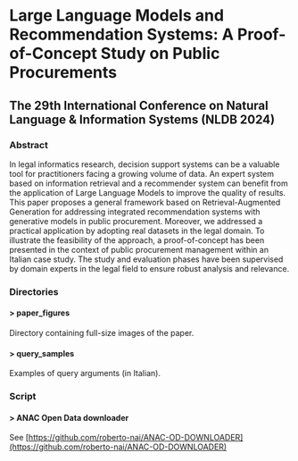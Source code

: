 # Large Language Models and Recommendation Systems: A Proof-of-Concept Study on Public Procurements  
## The 29th International Conference on Natural Language &amp; Information Systems (NLDB 2024)  
### Abstract
In legal informatics research, decision support systems can be a valuable tool for practitioners facing a growing volume of data. An expert system based on information retrieval and a recommender system can benefit from the application of Large Language Models to improve the quality of results. 
This paper proposes a general framework based on Retrieval-Augmented Generation for addressing integrated recommendation systems with generative models in public procurement. Moreover, we addressed a practical application by adopting real datasets in the legal domain. To illustrate the feasibility of the approach, a proof-of-concept has been presented in the context of public procurement management within an Italian case study. The study and evaluation phases have been supervised by domain experts in the legal field to ensure robust analysis and relevance.  

### Directories
#### > paper_figures  
Directory containing full-size images of the paper.  

#### > query_samples  
Examples of query arguments (in Italian).  

### Script
#### > ANAC Open Data downloader  
See [https://github.com/roberto-nai/ANAC-OD-DOWNLOADER](https://github.com/roberto-nai/ANAC-OD-DOWNLOADER)
